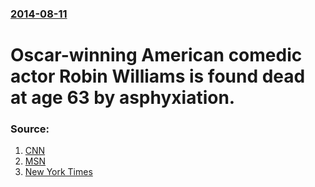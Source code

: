 ### [2014-08-11](/news/2014/08/11/index.md)

# Oscar-winning American comedic actor Robin Williams is found dead at age 63 by asphyxiation. 




### Source:

1. [CNN](http://www.cnn.com/2014/08/11/showbiz/robin-williams-dead/index.html)
2. [MSN](http://movies.msn.com/movies/article.aspx?news=881799)
3. [New York Times](http://www.nytimes.com/2014/08/12/movies/robin-williams-oscar-winning-comedian-dies-at-63.html?hp&action=click&pgtype=Homepage&version=LargeMediaHeadlineSum&module=photo-spot-region&region=photo-spot&WT.nav=photo-spot&_r=0)
